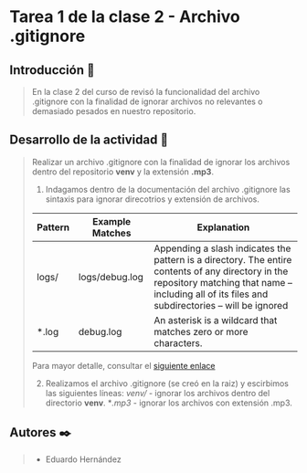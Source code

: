 # Tarea 1 de la clase 2 - Archivo .gitignore

  

## Introducción 🚀

  

> En la clase 2 del curso de revisó la funcionalidad del archivo .gitignore con la finalidad de ignorar archivos no relevantes o demasiado pesados en nuestro repositorio.

## Desarrollo de la actividad 🔧
> Realizar un archivo .gitignore con la finalidad de ignorar los archivos dentro del repositorio **venv** y la extensión **.mp3**.
> 
> 1. Indagamos dentro de la documentación del archivo .gitignore las sintaxis para ignorar direcotrios y extensión de archivos.
> 
>| Pattern |Example Matches  |Explanation|
>|--|--|--|
>|  logs/| logs/debug.log | Appending a slash indicates the pattern is a directory. The entire contents of any directory in the repository matching that name – including all of its files and subdirectories – will be ignored|
>|*.log|debug.log|An asterisk is a wildcard that matches zero or more characters.| 
>
>Para mayor detalle, consultar el [siguiente enlace](https://www.atlassian.com/git/tutorials/saving-changes/gitignore)
>
>2. Realizamos el archivo .gitignore (se creó en la raiz) y escirbimos las siguientes líneas:
>*venv/* - ignorar los archivos dentro del directorio **venv**.
>**.mp3* - ignorar los archivos con extensión .mp3.
## Autores ✒️


>  - Eduardo Hernández
